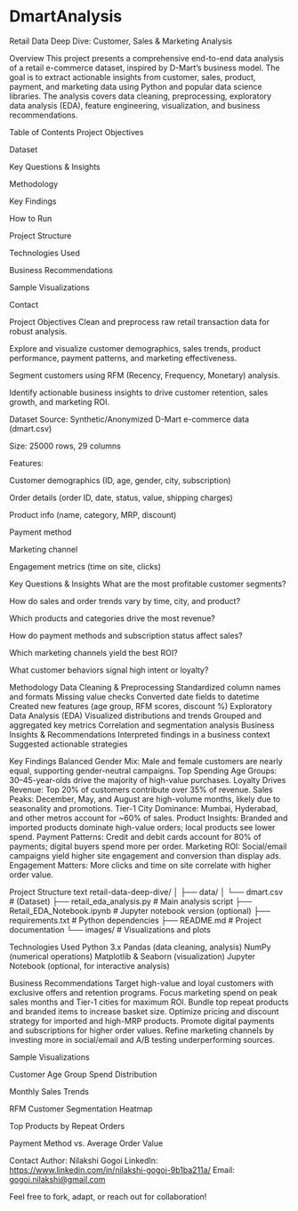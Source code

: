 # DmartAnalysis

Retail Data Deep Dive: Customer, Sales & Marketing Analysis

Overview
This project presents a comprehensive end-to-end data analysis of a retail e-commerce dataset, inspired by D-Mart’s business model. The goal is to extract actionable insights from customer, sales, product, payment, and marketing data using Python and popular data science libraries. The analysis covers data cleaning, preprocessing, exploratory data analysis (EDA), feature engineering, visualization, and business recommendations.

Table of Contents
Project Objectives

Dataset

Key Questions & Insights

Methodology

Key Findings

How to Run

Project Structure

Technologies Used

Business Recommendations

Sample Visualizations

Contact

Project Objectives
Clean and preprocess raw retail transaction data for robust analysis.

Explore and visualize customer demographics, sales trends, product performance, payment patterns, and marketing effectiveness.

Segment customers using RFM (Recency, Frequency, Monetary) analysis.

Identify actionable business insights to drive customer retention, sales growth, and marketing ROI.

Dataset
Source: Synthetic/Anonymized D-Mart e-commerce data (dmart.csv)

Size: 25000 rows, 29 columns

Features:

Customer demographics (ID, age, gender, city, subscription)

Order details (order ID, date, status, value, shipping charges)

Product info (name, category, MRP, discount)

Payment method

Marketing channel

Engagement metrics (time on site, clicks)

Key Questions & Insights
What are the most profitable customer segments?

How do sales and order trends vary by time, city, and product?

Which products and categories drive the most revenue?

How do payment methods and subscription status affect sales?

Which marketing channels yield the best ROI?

What customer behaviors signal high intent or loyalty?

Methodology
Data Cleaning & Preprocessing
Standardized column names and formats
Missing value checks
Converted date fields to datetime
Created new features (age group, RFM scores, discount %)
Exploratory Data Analysis (EDA)
Visualized distributions and trends
Grouped and aggregated key metrics
Correlation and segmentation analysis
Business Insights & Recommendations
Interpreted findings in a business context
Suggested actionable strategies

Key Findings
Balanced Gender Mix: Male and female customers are nearly equal, supporting gender-neutral campaigns.
Top Spending Age Groups: 30–45-year-olds drive the majority of high-value purchases.
Loyalty Drives Revenue: Top 20% of customers contribute over 35% of revenue.
Sales Peaks: December, May, and August are high-volume months, likely due to seasonality and promotions.
Tier-1 City Dominance: Mumbai, Hyderabad, and other metros account for ~60% of sales.
Product Insights: Branded and imported products dominate high-value orders; local products see lower spend.
Payment Patterns: Credit and debit cards account for 80% of payments; digital buyers spend more per order.
Marketing ROI: Social/email campaigns yield higher site engagement and conversion than display ads.
Engagement Matters: More clicks and time on site correlate with higher order value.

Project Structure
text
retail-data-deep-dive/
│
├── data/
│   └── dmart.csv               # (Dataset)
├── retail_eda_analysis.py      # Main analysis script
├── Retail_EDA_Notebook.ipynb   # Jupyter notebook version (optional)
├── requirements.txt            # Python dependencies
├── README.md                   # Project documentation
└── images/                     # Visualizations and plots

Technologies Used
Python 3.x
Pandas (data cleaning, analysis)
NumPy (numerical operations)
Matplotlib & Seaborn (visualization)
Jupyter Notebook (optional, for interactive analysis)

Business Recommendations
Target high-value and loyal customers with exclusive offers and retention programs.
Focus marketing spend on peak sales months and Tier-1 cities for maximum ROI.
Bundle top repeat products and branded items to increase basket size.
Optimize pricing and discount strategy for imported and high-MRP products.
Promote digital payments and subscriptions for higher order values.
Refine marketing channels by investing more in social/email and A/B testing underperforming sources.

Sample Visualizations

Customer Age Group Spend Distribution

Monthly Sales Trends

RFM Customer Segmentation Heatmap

Top Products by Repeat Orders

Payment Method vs. Average Order Value

Contact
Author: Nilakshi Gogoi
LinkedIn: https://www.linkedin.com/in/nilakshi-gogoi-9b1ba211a/
Email: gogoi.nilakshi@gmail.com

Feel free to fork, adapt, or reach out for collaboration!
